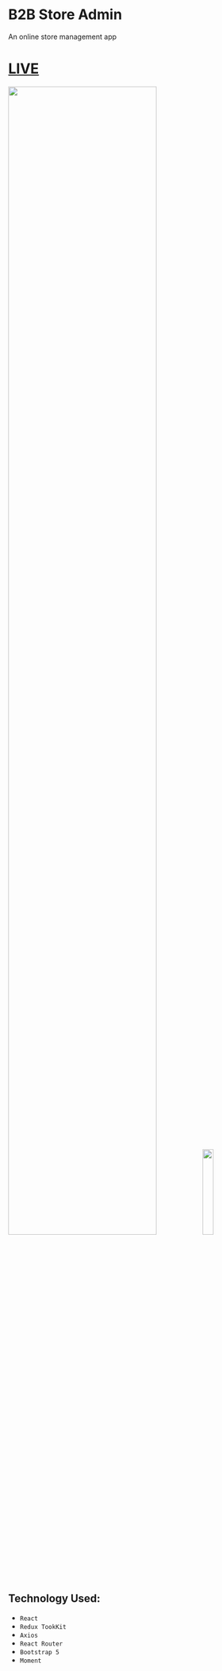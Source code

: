 # B2B Store Admin

An online store management app

# [LIVE](https://b2b-store-admin.netlify.app/)

<img src="https://jobayerhosen.github.io/files/images/desktopview.png" width="77%">
<img src="https://jobayerhosen.github.io/files/images/mobilevieworder.png" width="21%">

## Technology Used:

- `React`
- `Redux TookKit`
- `Axios`
- `React Router`
- `Bootstrap 5`
- `Moment`
